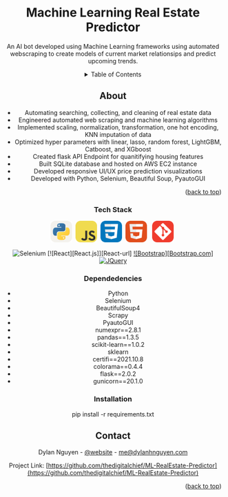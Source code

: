 

<!-- PROJECT LOGO -->
<div align="center">
  <h1 align="center">Machine Learning Real Estate Predictor</h3>
<div align = "center">

  <div align="center">
   <p> An AI bot developed using Machine Learning frameworks using automated webscraping to create models of current market relationsips and predict upcoming trends. 
   
  </p>
</div>



<!-- TABLE OF CONTENTS -->
<details>
  <summary>Table of Contents</summary>
  <ol>
   
    <li>
      <a href="#getting-started">Getting Started</a>
      <ul>
        <li><a href="#prerequisites">Prerequisites</a></li>
        <li><a href="#installation">Installation</a></li>
      </ul>
    </li>
    <li><a href="#usage">Usage</a></li>
    <li><a href="#roadmap">Roadmap</a></li>
    <li><a href="#contributing">Contributing</a></li>
    <li><a href="#license">License</a></li>
    <li><a href="#contact">Contact</a></li>
    <li><a href="#acknowledgments">Acknowledgments</a></li>
  </ol>
</details>


<!-- ABOUT THE PROJECT -->
## About

- Automating searching, collecting, and cleaning of real estate data 
- Engineered automated web scraping and machine learning algorithms 
- Implemented scaling, normalization, transformation, one hot encoding, KNN imputation of data 
- Optimized hyper parameters with linear, lasso, random forest, LightGBM, Catboost, and XGboost 
- Created flask API Endpoint for quanitifying housing features 
- Built SQLite database and hosted on AWS EC2 instance 
- Developed responsive UI/UX price prediction visualizations 
- Developed with Python, Selenium, Beautiful Soup, PyautoGUI

<p align="right">(<a href="#readme-top">back to top</a>)</p>


### Tech Stack

 <img src="https://github.com/tandpfun/skill-icons/blob/main/icons/Python-Light.svg" title="Python" alt="Python" width="50px" height="50px"/>&nbsp;
 <img src="https://github.com/tandpfun/skill-icons/blob/main/icons/JavaScript.svg" title="JavaScript" alt="JavaScript" width="50px" height="50px"/>&nbsp;
 <img src="https://github.com/tandpfun/skill-icons/blob/main/icons/CSS.svg"  title="CSS3" alt="CSS" width="50px" height="50px"/>&nbsp;
 <img src="https://github.com/tandpfun/skill-icons/blob/main/icons/HTML.svg" title="HTML5" alt="HTML" width="50px" height="50px"/> &nbsp;
 <img src="https://github.com/tandpfun/skill-icons/blob/main/icons/Git.svg" title="Git" alt="Git" width="50px" height="50px"/>&nbsp;
 
![Selenium](https://img.shields.io/badge/-selenium-%43B02A?style=for-the-badge&logo=selenium&logoColor=white)
[![React][React.js]][React-url]
[![Bootstrap][Bootstrap.com]][Bootstrap-url]
[![JQuery][JQuery.com]][JQuery-url]



### Dependedencies

* Python
* Selenium
* BeautifulSoup4
* Scrapy
* PyautoGUI
* numexpr==2.8.1
* pandas==1.3.5
* scikit-learn==1.0.2
* sklearn
* certifi==2021.10.8
* colorama==0.4.4
* flask==2.0.2
* gunicorn==20.1.0



### Installation

pip install -r requirements.txt


<!-- CONTACT -->
## Contact

Dylan Nguyen - [@website](https://dylanhnguyen.com) - me@dylanhnguyen.com

Project Link: [https://github.com/thedigitalchief/ML-RealEstate-Predictor](https://github.com/thedigitalchief/ML-RealEstate-Predictor)
<p align="right">(<a href="#readme-top">back to top</a>)</p>

[Bootstrap-url]: https://getbootstrap.com
[JQuery.com]: https://img.shields.io/badge/jQuery-0769AD?style=for-the-badge&logo=jquery&logoColor=white
[JQuery-url]: https://jquery.com 
